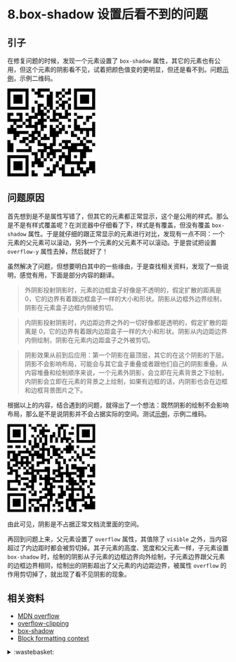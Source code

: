 # 8.box-shadow 设置后看不到的问题
## 引子
在修复问题的时候，发现一个元素设置了 `box-shadow` 属性，其它的元素也有公用，但这个元素的阴影看不见，试着把颜色值变的更明显，但还是看不到。问题[示例][url-1]，示例二维码。

![qrcode-question][url-local-1]

## 问题原因
首先想到是不是属性写错了，但其它的元素都正常显示，这个是公用的样式。那么是不是有样式覆盖呢？在浏览器中仔细看了下，样式是有覆盖，但没有覆盖 `box-shadow` 属性。于是就仔细的跟正常显示的元素进行对比，发现有一点不同：一个元素的父元素可以滚动，另外一个元素的父元素不可以滚动。于是尝试把设置 `overflow-y` 属性去掉，然后就好了！

虽然解决了问题，但想要明白其中的一些缘由，于是查找相关资料，发现了一些说明，感觉有用，下面是部分内容的翻译。

>外阴影投射阴影时，元素的边框盒子好像是不透明的，假定扩散的距离是 0，它的边界有着跟边框盒子一样的大小和形状。阴影从边框外边界绘制，阴影在元素盒子边框内侧被剪切。

>内阴影投射阴影时，内边距边界之外的一切好像都是透明的，假定扩散的距离是 0，它的边界有着跟内边距盒子一样的大小和形状。阴影从内边距边界内侧绘制，阴影在元素内边距盒子之外被剪切。

>阴影效果从前到后应用：第一个阴影在最顶层，其它的在这个阴影的下层。阴影不会影响布局，可能会与其它盒子重叠或者跟他们自己的阴影重叠。从内容堆叠和绘制顺序来说，一个元素外阴影，会立即在元素背景之下绘制，内阴影会立即在元素的背景之上绘制，如果有边框的话，内阴影也会在边框和边框背景图片之下。

根据以上的内容，结合遇到的问题，就得出了一个想法：既然阴影的绘制不会影响布局，那么是不是说阴影并不会占据实际的空间。测试[示例][url-2]，示例二维码。

![qrcode-space][url-local-2]

由此可见，阴影是不占据正常文档流里面的空间。

再回到问题上来，父元素设置了 `overflow` 属性，其值除了 `visible` 之外，当内容超过了内边距时都会被剪切掉。其子元素的高度、宽度和父元素一样，子元素设置 `box-shadow` 时，绘制的阴影从子元素的边框边界向外绘制，子元素边界跟父元素的边框边界相同，绘制出的阴影超出了父元素的内边距边界，被属性 `overflow` 的作用剪切掉了，就出现了看不见阴影的现象。

## 相关资料
- [MDN overflow](https://developer.mozilla.org/en-US/docs/Web/CSS/overflow)
- [overflow-clipping](https://www.w3.org/TR/CSS22/visufx.html#overflow-clipping)
- [box-shadow](https://drafts.csswg.org/css-backgrounds-3/#box-shadow)
- [Block formatting context](https://developer.mozilla.org/en-US/docs/Web/Guide/CSS/Block_formatting_context)

[url-1]:https://xxholic.github.io/lab/lab-css/8.box-shadow
[url-2]:https://xxholic.github.io/lab/lab-css/8.box-shadow-space.html

[url-local-1]:../images/8/qrcode-question.png
[url-local-2]:../images/8/qrcode-space.png

<details>
<summary>:wastebasket:</summary>

掩面而泣

![8-poster][url-local-poster]

</details>

[url-local-poster]:../images/8/poster.jpeg